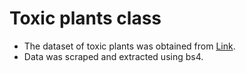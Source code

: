 # Toxic plants class

- The dataset of toxic plants was obtained from [Link](https://airtable.com/shr3CVNlpVzVn5ioI/tblRjCd3kH3UMWGuP?backgroundColor=red&viewControls=on).
- Data was scraped and extracted using bs4.
